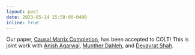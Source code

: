 ```yaml
---
layout: post
date: 2023-05-14 15:59:00-0400
inline: true
---
```


Our paper, [Causal Matrix Completion](https://arxiv.org/abs/2109.15154), has been accepted to COLT! This is joint work with [Anish Agarwal](https://sites.google.com/view/anishagarwal), [Munther Dahleh](https://dahleh.lids.mit.edu/), and [Devavrat Shah](https://devavrat.mit.edu/).